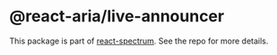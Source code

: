 # @react-aria/live-announcer

This package is part of [react-spectrum](https://github.com/adobe-private/react-spectrum-v3). See the repo for more details.
